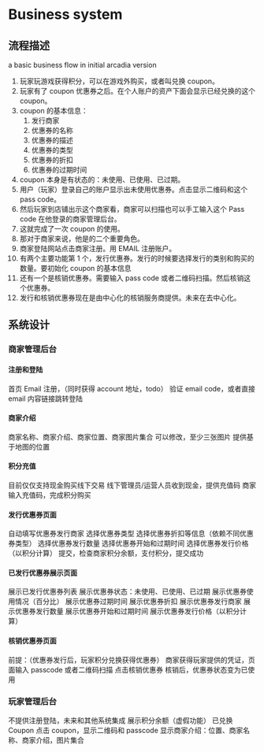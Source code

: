 # Business system

## 流程描述

a basic business flow in initial arcadia version

1. 玩家玩游戏获得积分，可以在游戏外购买，或者叫兑换 coupon。
2. 玩家有了 coupon 优惠券之后。在个人账户的资产下面会显示已经兑换的这个 coupon。
3. coupon 的基本信息：
   1. 发行商家
   2. 优惠券的名称
   3. 优惠券的描述
   4. 优惠券的类型
   5. 优惠券的折扣
   6. 优惠券的过期时间
4. coupon 本身是有状态的：未使用、已使用、已过期。
5. 用户（玩家）登录自己的账户显示出未使用优惠券。点击显示二维码和这个 pass code。
6. 然后玩家到店铺出示这个商家看，商家可以扫描也可以手工输入这个 Pass code 在他登录的商家管理后台。
7. 这就完成了一次 coupon 的使用。
8. 那对于商家来说，他是的二个重要角色。
9. 商家登陆网站点击商家注册。用 EMAIL 注册账户。
10. 有两个主要功能第 1 个，发行优惠券。发行的时候要选择发行的类别和购买的数量。要初始化 coupon 的基本信息
11. 还有一个是核销优惠券。需要输入 pass code 或者二维码扫描。然后核销这个优惠券。
12. 发行和核销优惠券现在是由中心化的核销服务商提供。未来在去中心化。

## 系统设计

### 商家管理后台

#### 注册和登陆

  首页 Email 注册，（同时获得 account 地址，todo）
  验证 email code，或者直接 email 内容链接跳转登陆

#### 商家介绍  

  商家名称、商家介绍、商家位置、商家图片集合
  可以修改，至少三张图片
  提供基于地图的位置

#### 积分充值

  目前仅仅支持现金购买线下交易
  线下管理员/运营人员收到现金，提供充值码
  商家输入充值码，完成积分购买

#### 发行优惠券页面

  自动填写优惠券发行商家
  选择优惠券类型
  选择优惠券折扣等信息（依赖不同优惠券类型）
  选择优惠券发行数量
  选择优惠券开始和过期时间
  选择优惠券发行价格（以积分计算）
  提交，检查商家积分余额，支付积分，提交成功
  
#### 已发行优惠券展示页面

  展示已发行优惠券列表
  展示优惠券状态：未使用、已使用、已过期
  展示优惠券使用情况（百分比）
  展示优惠券过期时间
  展示优惠券折扣
  展示优惠券发行商家
  展示优惠券发行数量
  展示优惠券开始和过期时间
  展示优惠券发行价格（以积分计算）

#### 核销优惠券页面

  前提：（优惠券发行后，玩家积分兑换获得优惠券）
  商家获得玩家提供的凭证，页面输入 passcode 或者二维码扫描
  点击核销优惠券
  核销后，优惠券状态变为已使用

### 玩家管理后台
不提供注册登陆，未来和其他系统集成
展示积分余额（虚假功能）
已兑换 Coupon
点击 coupon，显示二维码和 passcode
显示商家介绍：位置、商家名称、商家介绍，图片集合

